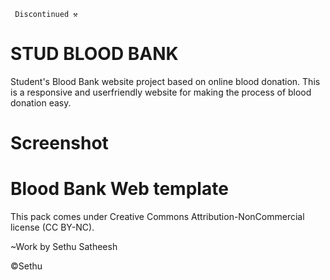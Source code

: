     Discontinued ⚒️
# STUD BLOOD BANK

Student's Blood Bank website project based on online blood donation. This  is a responsive and userfriendly website for making the process of blood donation easy.



# Screenshot










# Blood Bank Web template


This pack comes under Creative Commons Attribution-NonCommercial license (CC BY-NC). 

~Work by Sethu Satheesh
  
  ©Sethu

